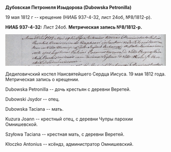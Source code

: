 **Дубовская Петронеля Изыдорова (Dubowska Petronilla)**

19 мая 1812 г -- крещение (НИАБ 937-4-32, лист 24об, №8/1812-р).

**НИАБ 937-4-32:** Лист 24об. **Метрическая запись №8/1812-р.**

![](./media/b8b42881158f4e80d1b9b0f9e40118228934d1cd.png)

Дедиловичский костел Наисвятейшего Сердца Иисуса. 19 мая 1812 года.
Метрическая запись о крещении.

Dubowska Petronilla -- дочь крестьян с деревни Веретей.

Dubowski Jsydor -- отец.

Dubowska Taciana -- мать.

Kuzura Joann -- крестный отец, с деревни Чупры парохии Омнишевской.

Szyłowa Taciana -- крестная мать, с деревни Веретей.

Kłoczko Antonius -- ксёндз, администратор Омнишевский.
